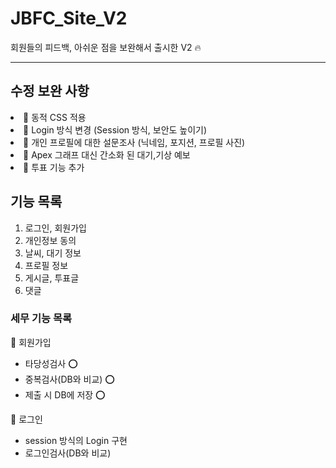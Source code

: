 

# JBFC_Site_V2
회원들의 피드백, 아쉬운 점을 보완해서 출시한 V2 🔥
<hr/>

## 수정 보완 사항 

<li>👣 동적 CSS 적용</li>
<li>👣 Login 방식 변경 (Session 방식, 보안도 높이기)</li>
<li>👣 개인 프로필에 대한 설문조사 (닉네임, 포지션, 프로필 사진)</li>
<li>👣 Apex 그래프 대신 간소화 된 대기,기상 예보</li>
<li>👣 투표 기능 추가</li>

## 기능 목록

1. 로그인, 회원가입
2. 개인정보 동의
3. 날씨, 대기 정보
4. 프로필 정보
5. 게시글, 투표글
6. 댓글
   
### 세무 기능 목록 

📌 회원가입
- 타당성검사 ⭕️
- 중복검사(DB와 비교) ⭕️
- 제출 시 DB에 저장 ⭕️

📌 로그인
- session 방식의 Login 구현
- 로그인검사(DB와 비교)
  
